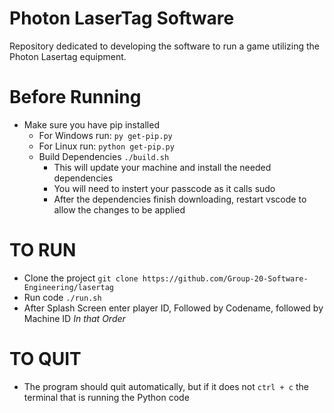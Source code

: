 # Photon LaserTag Software
Repository dedicated to developing the software to run a game utilizing the Photon Lasertag equipment.

# Before Running
- Make sure you have pip installed
  - For Windows run: `py get-pip.py`
  - For Linux run: `python get-pip.py`
  - Build Dependencies `./build.sh`
    - This will update your machine and install the needed dependencies
    - You will need to instert your passcode as it calls sudo
    - After the dependencies finish downloading, restart vscode to allow the changes to be applied

# TO RUN
- Clone the project `git clone https://github.com/Group-20-Software-Engineering/lasertag`
- Run code `./run.sh`
- After Splash Screen enter player ID, Followed by Codename, followed by Machine ID *In that Order*


# TO QUIT
- The program should quit automatically, but if it does not `ctrl + c` the terminal that is running the Python code
